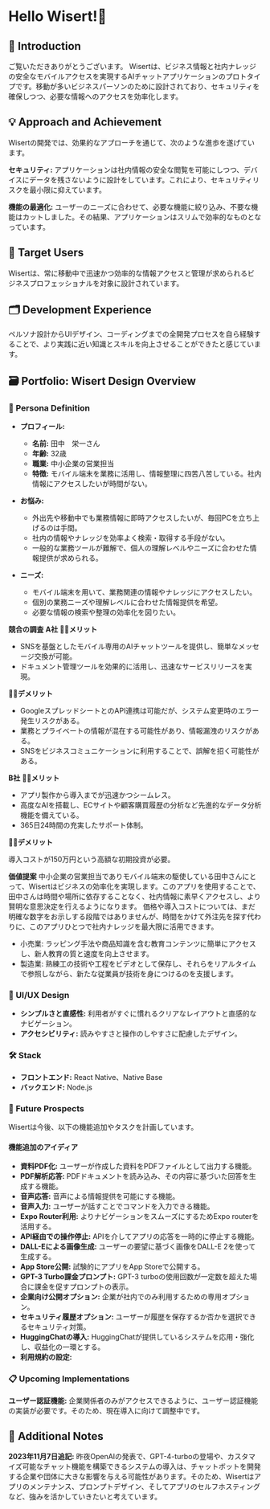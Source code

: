 # Hello Wisert!👋

## 🌟 Introduction

ご覧いただきありがとうございます。
Wisertは、ビジネス情報と社内ナレッジの安全なモバイルアクセスを実現するAIチャットアプリケーションのプロトタイプです。移動が多いビジネスパーソンのために設計されており、セキュリティを確保しつつ、必要な情報へのアクセスを効率化します。

## 💡 Approach and Achievement

Wisertの開発では、効果的なアプローチを通じて、次のような進歩を遂げています。

**セキュリティ:** アプリケーションは社内情報の安全な閲覧を可能にしつつ、デバイスにデータを残さないように設計をしています。これにより、セキュリティリスクを最小限に抑えています。

**機能の最適化:** ユーザーのニーズに合わせて、必要な機能に絞り込み、不要な機能はカットしました。その結果、アプリケーションはスリムで効率的なものとなっています。

## 🚀 Target Users

Wisertは、常に移動中で迅速かつ効率的な情報アクセスと管理が求められるビジネスプロフェッショナルを対象に設計されています。

## 🗂 Development Experience

ペルソナ設計からUIデザイン、コーディングまでの全開発プロセスを自ら経験することで、より実践に近い知識とスキルを向上させることができたと感じています。

## 🗃️ Portfolio: Wisert Design Overview

### 👤 Persona Definition

-   **プロフィール:**

    -   **名前:** 田中　栄一さん
    -   **年齢:** 32歳
    -   **職業:** 中小企業の営業担当
    -   **特徴:** モバイル端末を業務に活用し、情報整理に四苦八苦している。社内情報にアクセスしたいが時間がない。

-   **お悩み:**

    -   外出先や移動中でも業務情報に即時アクセスしたいが、毎回PCを立ち上げるのは手間。
    -   社内の情報やナレッジを効率よく検索・取得する手段がない。
    -   一般的な業務ツールが難解で、個人の理解レベルやニーズに合わせた情報提供が求められる。

-   **ニーズ:**
    -   モバイル端末を用いて、業務関連の情報やナレッジにアクセスしたい。
    -   個別の業務ニーズや理解レベルに合わせた情報提供を希望。
    -   必要な情報の検索や整理の効率化を図りたい。

**競合の調査**
**A社**
🙆‍♂️**メリット**

-   SNSを基盤としたモバイル専用のAIチャットツールを提供し、簡単なメッセージ交換が可能。
-   ドキュメント管理ツールを効果的に活用し、迅速なサービスリリースを実現。

🙅‍♀️**デメリット**

-   GoogleスプレッドシートとのAPI連携は可能だが、システム変更時のエラー発生リスクがある。
-   業務とプライベートの情報が混在する可能性があり、情報漏洩のリスクがある。
-   SNSをビジネスコミュニケーションに利用することで、誤解を招く可能性がある。

**B社**
**🙆‍♂️メリット**

-   アプリ製作から導入までが迅速かつシームレス。
-   高度なAIを搭載し、ECサイトや顧客購買履歴の分析など先進的なデータ分析機能を備えている。
-   365日24時間の充実したサポート体制。

**🙅‍♀️デメリット**

導入コストが150万円という高額な初期投資が必要。

**価値提案**
中小企業の営業担当でありモバイル端末の駆使している田中さんにとって、Wisertはビジネスの効率化を実現します。このアプリを使用することで、田中さんは時間や場所に依存することなく、社内情報に素早くアクセスし、より賢明な意思決定を行えるようになります。
価格や導入コストについては、まだ明確な数字をお示しする段階ではありませんが、時間をかけて外注先を探す代わりに、このアプリひとつで社内ナレッジを最大限に活用できます。

-   小売業: ラッピング手法や商品知識を含む教育コンテンツに簡単にアクセスし、新人教育の質と速度を向上させます。
-   製造業: 熟練工の技術や工程をビデオとして保存し、それらをリアルタイムで参照しながら、新たな従業員が技術を身につけるのを支援します。

### 🎨 UI/UX Design

-   **シンプルさと直感性:** 利用者がすぐに慣れるクリアなレイアウトと直感的なナビゲーション。
-   **アクセシビリティ:** 読みやすさと操作のしやすさに配慮したデザイン。

### 🛠️ Stack

-   **フロントエンド:** React Native、Native Base
-   **バックエンド:** Node.js

### 🔮 Future Prospects

Wisertは今後、以下の機能追加やタスクを計画しています。

#### 機能追加のアイディア

-   **資料PDF化:** ユーザーが作成した資料をPDFファイルとして出力する機能。
-   **PDF解析応答:** PDFドキュメントを読み込み、その内容に基づいた回答を生成する機能。
-   **音声応答:** 音声による情報提供を可能にする機能。
-   **音声入力:** ユーザーが話すことでコマンドを入力できる機能。
-   **Expo Router利用:** よりナビゲーションをスムーズにするためExpo routerを活用する。
-   **API経由での操作停止:** APIを介してアプリの応答を一時的に停止する機能。
-   **DALL-Eによる画像生成:** ユーザーの要望に基づく画像をDALL-E 2を使って生成する。
-   **App Store公開:** 試験的にアプリをApp Storeで公開する。
-   **GPT-3 Turbo課金プロンプト:** GPT-3 turboの使用回数が一定数を超えた場合に課金を促すプロンプトの表示。
-   **企業向け公開オプション:** 企業が社内でのみ利用するための専用オプション。
-   **セキュリティ履歴オプション:** ユーザーが履歴を保存するか否かを選択できるセキュリティ対策。
-   **HuggingChatの導入:** HuggingChatが提供しているシステムを応用・強化し、収益化の一環とする。
-   **利用規約の設定:**

### 📋 Upcoming Implementations

**ユーザー認証機能:** 企業関係者のみがアクセスできるように、ユーザー認証機能の実装が必要です。そのため、現在導入に向けて調整中です。

## 📄 Additional Notes

**2023年11月7日追記:** 昨夜OpenAIの発表で、GPT-4-turboの登場や、カスタマイズ可能なチャット機能を構築できるシステムの導入は、チャットボットを開発する企業や団体に大きな影響を与える可能性があります。そのため、Wisertはアプリのメンテナンス、プロンプトデザイン、そしてアプリのセルフホスティングなど、強みを活かしていきたいと考えています。
